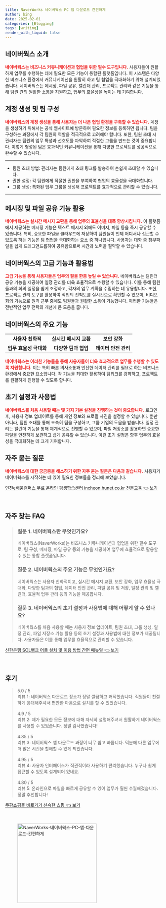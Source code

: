```yaml
---
title: NaverWorks 네이버웍스 PC 앱 다운로드 간편하게
author: bing
date: 2025-02-01
categories: [Blogging]
tags: [writing]
render_with_liquid: false
---
```



<h2 id='네이버웍스_소개'>네이버웍스 소개</h2>

<p><b><span style="color: #ee2323;">네이버웍스는 비즈니스 커뮤니케이션과 협업을 위한 필수 도구입니다.</span></b> 사용자들이 원활하게 업무를 수행하는 데에 필요한 모든 기능이 통합된 플랫폼입니다. 이 시스템은 다양한 비즈니스 환경에서 커뮤니케이션을 원활히 하고 팀 협업을 극대화하기 위해 설계되었습니다. 네이버웍스는 메시징, 파일 공유, 캘린더 관리, 프로젝트 관리와 같은 기능을 통해 팀원 간의 원활한 소통을 지원하고, 업무의 효율성을 높이는 데 기여합니다.</p>

<h2 id='계정_생성_및_팀_구성'>계정 생성 및 팀 구성</h2>

<p><b><span style="color: #ee2323;">네이버웍스의 계정 생성을 통해 사용자는 더 나은 협업 환경을 구축할 수 있습니다.</span></b> 계정을 생성하기 위해서는 공식 웹사이트에 방문하여 필요한 정보를 등록하면 됩니다. 팀을 구성하는 과정에서 각 팀원의 역할을 적극적으로 고려해야 합니다. 또한, 팀원 초대 시 관리자는 팀원의 업무 특성과 선호도를 파악하여 적절한 그룹을 만드는 것이 중요합니다. 이렇게 형성된 팀은 효과적인 커뮤니케이션을 통해 다양한 프로젝트를 성공적으로 완수할 수 있습니다.</p>

<hr />

<ul>
    <li>팀원 초대 방법: 관리자는 팀원에게 초대 링크를 발송하여 손쉽게 초대할 수 있습니다.</li>
    <li>권한 설정: 각 팀원에게 적절한 권한을 부여하여 협업의 효율성을 극대화합니다.</li>
    <li>그룹 생성: 특화된 업무 그룹을 생성해 프로젝트를 효과적으로 관리할 수 있습니다.</li>
</ul>

<hr />

<h2 id='메시징_및_파일_공유_기능_활용'>메시징 및 파일 공유 기능 활용</h2>

<p><b><span style="color: #ee2323;">네이버웍스는 실시간 메시지 교환을 통해 업무의 효율성을 대폭 향상시킵니다.</span></b> 이 플랫폼에서 제공하는 메시징 기능은 텍스트 메시지 외에도 이미지, 파일 등을 즉시 공유할 수 있습니다. 특히, 중요한 파일을 클라우드에 저장하여 팀원들이 언제 어디서나 접근할 수 있도록 하는 기능은 팀 협업을 극대화하는 요소 중 하나입니다. 사용자는 대화 중 첨부파일을 쉽게 드래그앤드롭하여 공유함으로써 시간과 노력을 절약할 수 있습니다.</p>

<h2 id='네이버웍스의_고급_기능과_활용법'>네이버웍스의 고급 기능과 활용법</h2>

<p><b><span style="color: #ee2323;">고급 기능을 통해 사용자들은 업무의 질을 한층 높일 수 있습니다.</span></b> 네이버웍스는 캘린더 공유 기능을 제공하여 일정 관리를 더욱 효율적으로 수행할 수 있습니다. 이를 통해 팀원들과의 회의 일정을 쉽게 조정하고, 각자의 업무 계획을 수립하는 데 유용합니다. 또한, 프로젝트 관리 도구를 활용하여 작업의 진척도를 실시간으로 확인할 수 있으며, 비디오 회의 기능으로 원격 근무 중에도 팀원들과 원활한 소통이 가능합니다. 이러한 기능들은 전반적인 업무 전략의 개선에 큰 도움을 줍니다.</p>

<h2 id='네이버웍스의_주요_기능'>네이버웍스의 주요 기능</h2>

<table>
    <tr>
        <td style="text-align: center; height: 17px;"><b>사용자 친화적</b></td>
        <td style="text-align: center; height: 17px;"><b>실시간 메시지 교환</b></td>
        <td style="text-align: center; height: 17px;"><b>보안 강화</b></td>
    </tr>
    <tr>
        <td style="text-align: center; height: 17px;"><b>업무 효율성 극대화</b></td>
        <td style="text-align: center; height: 17px;"><b>다양한 팀과 협업</b></td>
        <td style="text-align: center; height: 17px;"><b>데이터 안전 관리</b></td>
    </tr>
</table>

<p><b><span style="color: #ee2323;">네이버웍스는 이러한 기능들을 통해 사용자들이 더욱 효과적으로 업무를 수행할 수 있도록 지원합니다.</span></b> 이는 특히 빠른 의사소통과 안전한 데이터 관리를 필요로 하는 비즈니스 환경에서 중요한 요소입니다. 각 기능을 최대한 활용하여 팀워크를 강화하고, 프로젝트를 원활하게 진행할 수 있도록 합니다.</p>

<h2 id='초기_설정과_사용법'>초기 설정과 사용법</h2>

<p><b><span style="color: #ee2323;">네이버웍스를 처음 사용할 때는 몇 가지 기본 설정을 진행하는 것이 중요합니다.</span></b> 로그인 후, 사용자 정보 업데이트를 통해 개인 정보와 프로필 사진을 설정할 수 있습니다. 뿐만 아니라, 팀원 초대를 통해 조속히 팀을 구성하고, 그룹 기업의 도움을 받습니다. 일정 관리는 캘린더 기능을 통해 체계적으로 진행할 수 있으며, 파일 저장소를 활용하면 중요한 파일을 안전하게 보관하고 쉽게 공유할 수 있습니다. 이런 초기 설정은 향후 업무의 효율성을 극대화하는 데 크게 기여합니다.</p>

<h2 id='자주_묻는_질문'>자주 묻는 질문</h2>

<p><b><span style="color: #ee2323;">네이버웍스에 대한 궁금증을 해소하기 위한 자주 묻는 질문은 다음과 같습니다.</span></b> 사용자가 네이버웍스를 시작하는 데 있어 필요한 정보들을 정리해 보았습니다.</p>


<p><a class="click-button" title="인천e배움캠퍼스 무료 온라인 평생학습센터 incheon.hunet.co.kr 전문교육" href="https://afficreate.github.io/posts/%EC%9D%B8%EC%B2%9Ce%EB%B0%B0%EC%9B%80%EC%BA%A0%ED%8D%BC%EC%8A%A4-%EB%AC%B4%EB%A3%8C-%EC%98%A8%EB%9D%BC%EC%9D%B8-%ED%8F%89%EC%83%9D%ED%95%99%EC%8A%B5%EC%84%BC%ED%84%B0-incheon.hunet.co.kr-%EC%A0%84%EB%AC%B8%EA%B5%90%EC%9C%A1/" rel="dofollow">인천e배움캠퍼스 무료 온라인 평생학습센터 incheon.hunet.co.kr 전문교육 👈 보기</a></p><br>
<h2 id='자주_찾는_FAQ'>자주 찾는 FAQ</h2>
<div itemscope="" itemtype="https://schema.org/FAQPage"> 
<blockquote> 
<div itemscope="" itemprop="mainEntity" itemtype="https://schema.org/Question"> 
<h3 itemprop="name">질문 1. 네이버웍스란 무엇인가요?</h3> 
<div itemscope="" itemprop="acceptedAnswer" itemtype="https://schema.org/Answer"> 
<span itemprop="text"> 
<p>네이버웍스(NaverWorks)는 비즈니스 커뮤니케이션과 협업을 위한 필수 도구로, 팀 구성, 메시징, 파일 공유 등의 기능을 제공하여 업무에 효율적으로 활용할 수 있는 통합 플랫폼입니다.</p> 
</span> 
</div> 
</div> 
<div itemscope="" itemprop="mainEntity" itemtype="https://schema.org/Question"> 
<h3 itemprop="name">질문 2. 네이버웍스의 주요 기능은 무엇인가요?</h3> 
<div itemscope="" itemprop="acceptedAnswer" itemtype="https://schema.org/Answer"> 
<span itemprop="text"> 
<p>네이버웍스는 사용자 친화적이고, 실시간 메시지 교환, 보안 강화, 업무 효율성 극대화, 다양한 팀과의 협업, 데이터 안전 관리, 파일 공유 및 저장, 일정 관리 및 캘린더, 효율적 업무 관리 등의 기능을 제공합니다.</p> 
</span> 
</div> 
</div> 
<div itemscope="" itemprop="mainEntity" itemtype="https://schema.org/Question"> 
<h3 itemprop="name">질문 3. 네이버웍스의 초기 설정과 사용법에 대해 어떻게 알 수 있나요?</h3> 
<div itemscope="" itemprop="acceptedAnswer" itemtype="https://schema.org/Answer"> 
<span itemprop="text"> 
<p>네이버웍스를 처음 사용할 때는 사용자 정보 업데이트, 팀원 초대, 그룹 생성, 일정 관리, 파일 저장소 기능 활용 등의 초기 설정과 사용법에 대한 정보가 제공됩니다. 사용자들은 이를 통해 업무를 효율적으로 관리할 수 있습니다.</p> 
</span> 
</div> 
</div> 
</blockquote> 
</div>
<p><a class="click-button" title="신한은행 SOL뱅크 어플 설치 및 이용 방법 간편 매뉴얼" href="https://afficreate.github.io/posts/%EC%8B%A0%ED%95%9C%EC%9D%80%ED%96%89-SOL%EB%B1%85%ED%81%AC-%EC%96%B4%ED%94%8C-%EC%84%A4%EC%B9%98-%EB%B0%8F-%EC%9D%B4%EC%9A%A9-%EB%B0%A9%EB%B2%95-%EA%B0%84%ED%8E%B8-%EB%A7%A4%EB%89%B4%EC%96%BC/" rel="dofollow">신한은행 SOL뱅크 어플 설치 및 이용 방법 간편 매뉴얼 👈 보기</a></p><br>
<h2 id='후기'>후기</h2>
<div itemscope itemtype="https://schema.org/Product">
  <blockquote>
  <div itemprop="review" itemscope itemtype="https://schema.org/Review">
      <div itemprop="reviewRating" itemscope itemtype="https://schema.org/Rating"> <span itemprop="ratingValue">5.0</span> / <span itemprop="bestRating">5</span> </div>
      <span itemprop="reviewBody">리뷰 1: 네이버웍스 다운로드 장소가 정말 깔끔하고 쾌적했습니다. 직원들이 친절하게 응대해주셔서 편안한 마음으로 설치를 할 수 있었습니다.</span>
  </div>
  <br>
  <div itemprop="review" itemscope itemtype="https://schema.org/Review">
      <div itemprop="reviewRating" itemscope itemtype="https://schema.org/Rating"> <span itemprop="ratingValue">4.9</span> / <span itemprop="bestRating">5</span> </div>
      <span itemprop="reviewBody">리뷰 2: 제가 필요한 모든 정보에 대해 자세히 설명해주셔서 원활하게 네이버웍스를 사용할 수 있었습니다. 정말 감사했습니다!</span>
  </div>
  <br>
  <div itemprop="review" itemscope itemtype="https://schema.org/Review">
      <div itemprop="reviewRating" itemscope itemtype="https://schema.org/Rating"> <span itemprop="ratingValue">4.85</span> / <span itemprop="bestRating">5</span> </div>
      <span itemprop="reviewBody">리뷰 3: 네이버웍스 앱 다운로드 과정이 너무 쉽고 빠릅니다. 덕분에 다른 업무에 더 많은 시간을 할애할 수 있게 되었습니다.</span>
  </div>
  <br>
  <div itemprop="review" itemscope itemtype="https://schema.org/Review">
      <div itemprop="reviewRating" itemscope itemtype="https://schema.org/Rating"> <span itemprop="ratingValue">4.95</span> / <span itemprop="bestRating">5</span> </div>
      <span itemprop="reviewBody">리뷰 4: 사용자 인터페이스가 직관적이라 사용하기 편리했습니다. 누구나 쉽게 접근할 수 있도록 설계되어 있네요.</span>
  </div>
  <br>
  <div itemprop="review" itemscope itemtype="https://schema.org/Review">
      <div itemprop="reviewRating" itemscope itemtype="https://schema.org/Rating"> <span itemprop="ratingValue">4.80</span> / <span itemprop="bestRating">5</span> </div>
      <span itemprop="reviewBody">리뷰 5: 온라인으로 파일을 빠르게 공유할 수 있어 업무가 훨씬 수월해졌습니다. 정말 추천합니다!</span>
  </div>
  </blockquote>
</div>
<p><a class="click-button" title="쿠팡쇼핑몰 바로가기 신속한 쇼핑" href="https://afficreate.github.io/posts/%EC%BF%A0%ED%8C%A1%EC%87%BC%ED%95%91%EB%AA%B0-%EB%B0%94%EB%A1%9C%EA%B0%80%EA%B8%B0-%EC%8B%A0%EC%86%8D%ED%95%9C-%EC%87%BC%ED%95%91/" rel="dofollow">쿠팡쇼핑몰 바로가기 신속한 쇼핑 👈 보기</a></p><br>
<figure class="image"><img src="https://afficreate.github.io/assets/img/thumbnail/NaverWorks-네이버웍스-PC-앱-다운로드-간편하게.webp" alt="NaverWorks-네이버웍스-PC-앱-다운로드-간편하게" width="256" height="256"></figure>